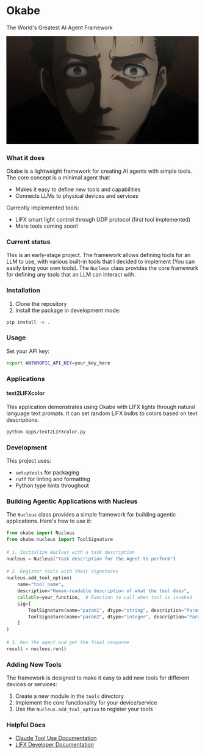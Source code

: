 # Okabe

The World's Greatest AI Agent Framework

![Mad Scientist](okabe.webp)

### What it does

Okabe is a lightweight framework for creating AI agents with simple tools. The core concept is a minimal agent that:
- Makes it easy to define new tools and capabilities
- Connects LLMs to physical devices and services

Currently implemented tools:
- LIFX smart light control through UDP protocol (first tool implemented)
- More tools coming soon!

### Current status

This is an early-stage project. The framework allows defining tools for an LLM to use, with various built-in tools that I decided to implement (You can easily bring your own tools). The `Nucleus` class provides the core framework for defining any tools that an LLM can interact with. 

### Installation

1. Clone the repository
2. Install the package in development mode:
```bash
pip install -e .
```

### Usage

Set your API key:
```bash
export ANTHROPIC_API_KEY=your_key_here
```

### Applications

#### text2LIFXcolor

This application demonstrates using Okabe with LIFX lights through natural language text prompts. It can set random LIFX bulbs to colors based on text descriptions.

```bash
python apps/text2LIFXcolor.py
```

### Development

This project uses:
- `setuptools` for packaging
- `ruff` for linting and formatting
- Python type hints throughout

### Building Agentic Applications with Nucleus

The `Nucleus` class provides a simple framework for building agentic applications. Here's how to use it:

```python
from okabe import Nucleus
from okabe.nucleus import ToolSignature

# 1. Initialize Nucleus with a task description
nucleus = Nucleus("Task description for the Agent to perform")

# 2. Register tools with their signatures
nucleus.add_tool_option(
    name="tool_name",
    description="Human-readable description of what the tool does",
    callable=your_function,  # Function to call when tool is invoked
    sig=[
        ToolSignature(name="param1", dtype="string", description="Parameter description"),
        ToolSignature(name="param2", dtype="integer", description="Parameter description"),
    ]
)

# 3. Run the agent and get the final response
result = nucleus.run()
```

### Adding New Tools

The framework is designed to make it easy to add new tools for different devices or services:
1. Create a new module in the `tools` directory
2. Implement the core functionality for your device/service
3. Use the `Nucleus.add_tool_option` to register your tools

### Helpful Docs
* [Claude Tool Use Documentation](https://docs.anthropic.com/en/docs/build-with-claude/tool-use/overview#single-tool-example)
* [LIFX Developer Documentation](https://lan.developer.lifx.com/)
